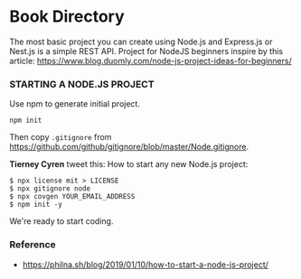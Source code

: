 # Book Directory
The most basic project you can create using Node.js and Express.js or Nest.js is a simple REST API. Project for NodeJS beginners inspire by this article: https://www.blog.duomly.com/node-js-project-ideas-for-beginners/

### STARTING A NODE.JS PROJECT
Use npm to generate initial project.
```
npm init
```
Then copy `.gitignore` from https://github.com/github/gitignore/blob/master/Node.gitignore.

**Tierney Cyren** tweet this:
How to start any new Node.js project:
```
$ npx license mit > LICENSE
$ npx gitignore node
$ npx covgen YOUR_EMAIL_ADDRESS
$ npm init -y
```
We're ready to start coding.

### Reference
* https://philna.sh/blog/2019/01/10/how-to-start-a-node-js-project/